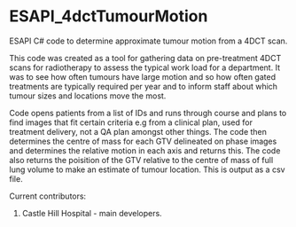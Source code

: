 # ESAPI_4dctTumourMotion
ESAPI C# code to determine approximate tumour motion from a 4DCT scan.

This code was created as a tool for gathering data on pre-treatment 4DCT scans for radiotherapy to assess the typical work load for a department. It was to see how often tumours have large motion and so how often gated treatments are typically required per year and to inform staff about which tumour sizes and locations move the most.  

Code opens patients from a list of IDs and runs through course and plans to find images that fit certain criteria e.g from a clinical plan, used for treatment delivery, not a QA plan amongst other things. The code then determines the centre of mass for each GTV delineated on phase images and determines the relative motion in each axis and returns this. The code also returns the poisition of the GTV relative to the centre of mass of full lung volume to make an estimate of tumour location. This is output as a csv file.

Current contributors:
1. Castle Hill Hospital - main developers.
